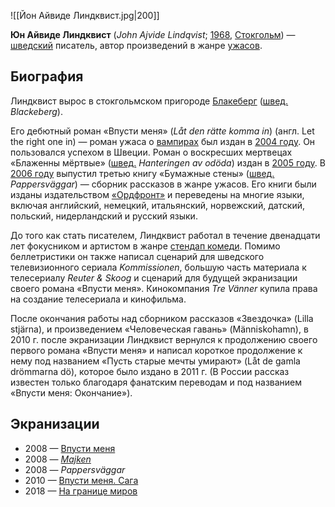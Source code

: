 ![[Йон Айвиде Линдквист.jpg|200]]

**Юн Айвиде Линдквист** (*John Ajvide Lindqvist*; [1968](https://ru.wikipedia.org/wiki/1968), [Стокгольм](https://ru.wikipedia.org/wiki/Стокгольм)) — [шведский](https://ru.wikipedia.org/wiki/Швеция) писатель, автор произведений в жанре [ужасов](https://ru.wikipedia.org/wiki/Литература_ужасов).

## Биография

Линдквист вырос в стокгольмском пригороде [Блакеберг](https://ru.wikipedia.org/wiki/Блакеберг) ([швед.](https://ru.wikipedia.org/wiki/Шведский_язык) *Blackeberg*).

Его дебютный роман «Впусти меня» (*Låt den rätte komma in*) (англ. Let the right one in) — роман ужаса о [вампирах](https://ru.wikipedia.org/wiki/Вампир) был издан в [2004 году](https://ru.wikipedia.org/wiki/2004_год). Он пользовался успехом в Швеции. Роман о воскресших мертвецах «Блаженны мёртвые» ([швед.](https://ru.wikipedia.org/wiki/Шведский_язык) *Hanteringen av odöda*) издан в [2005 году](https://ru.wikipedia.org/wiki/2005_год). В [2006 году](https://ru.wikipedia.org/wiki/2006_год) выпустил третью книгу «Бумажные стены» ([швед.](https://ru.wikipedia.org/wiki/Шведский_язык) *Pappersväggar*) — сборник рассказов в жанре ужасов. Его книги были изданы издательством [«Ордфронт»](https://ru.wikipedia.org/w/index.php?title=Ордфронт_(издательство)&action=edit&redlink=1) и переведены на многие языки, включая английский, немецкий,  итальянский, норвежский, датский, польский, нидерландский и русский  языки.

До того как стать писателем, Линдквист работал в течение двенадцати лет фокусником и артистом в жанре [стендап комеди](https://ru.wikipedia.org/wiki/Стендап_комеди). Помимо беллетристики он также написал сценарий для шведского телевизионного сериала *Kommissionen*, большую часть материала к телесериалу *Reuter & Skoog* и сценарий для будущей экранизации своего романа «Впусти меня». Кинокомпания *Tre Vänner* купила права на создание телесериала и кинофильма.

После окончания работы над сборником рассказов «Звездочка» (Lilla stjärna), и произведением «Человеческая гавань» (Människohamn), в  2010 г. после экранизации Линдквист вернулся к продолжению своего  первого романа «Впусти меня» и написал короткое продолжение к нему под  названием «Пусть старые мечты умирают» (Låt de gamla drömmarna dö),  которое было издано в 2011 г. (В России рассказ известен только  благодаря фанатским переводам и под названием «Впусти меня: Окончание»).

## Экранизации

- 2008 — [Впусти меня](https://ru.wikipedia.org/wiki/Впусти_меня_(фильм,_2008))
- 2008 — *[Majken](https://sv.wikipedia.org/wiki/Majken_(film))*
- 2008 — *Pappersväggar*
- 2010 — [Впусти меня. Сага](https://ru.wikipedia.org/wiki/Впусти_меня._Сага)
- 2018 — [На границе миров](https://ru.wikipedia.org/wiki/На_границе_миров)